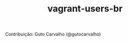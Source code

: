 ﻿---
layout: post
title:  "vagrant-users-br"
categories: 
link-telegram: https://telegram.me/vagrantbr
---
Contribuição: Guto Carvalho (@gutocarvalho)

